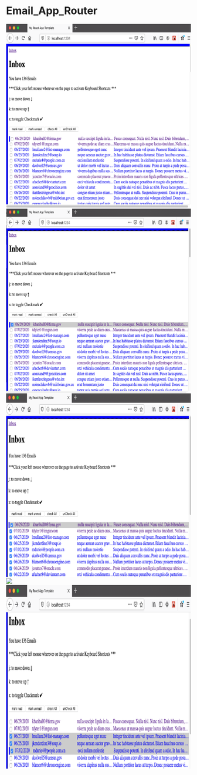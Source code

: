 # Email_App_Router
<img src="src/images/overview.png" height="500px" >
<img src="src/images/checkedRead.png" height="500px" >
<img src="src/images/checkAll.png" height="500px" >
<img src="src/images/manuelCheckedRead.png" height="500px" >
<img src="src/images/keyMovesDown.png" height="500px" >
